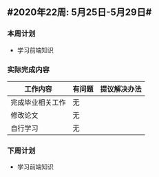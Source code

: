## #2020年22周: 5月25日-5月29日#

### 本周计划

* 学习前端知识

### 实际完成内容

| 工作内容                  | 有问题 | 提议解决办法            |
| ------------------------ | ----- | ---------------------- |
| 完成毕业相关工作 | 无 |             |
| 修改论文 | 无 |     |
| 自行学习 | 无 |     |

### 下周计划

* 学习前端知识
